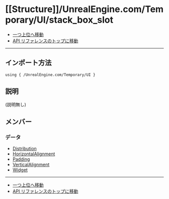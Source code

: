 # [[Structure]]/UnrealEngine.com/Temporary/UI/stack_box_slot

- [一つ上位へ移動](../main.md)
- [API リファレンスのトップに移動](../../../../main.md)

---

## インポート方法

```verse
using { /UnrealEngine.com/Temporary/UI }
```

## 説明

(説明無し)

## メンバー

### データ

- [Distribution](./D_Distribution/main.md)
- [HorizontalAlignment](./D_HorizontalAlignment/main.md)
- [Padding](./D_Padding/main.md)
- [VerticalAlignment](./D_VerticalAlignment/main.md)
- [Widget](./D_Widget/main.md)

---

- [一つ上位へ移動](../main.md)
- [API リファレンスのトップに移動](../../../../main.md)
